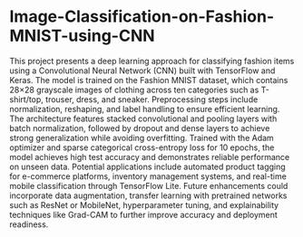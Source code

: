 # Image-Classification-on-Fashion-MNIST-using-CNN
This project presents a deep learning approach for classifying fashion items using a Convolutional Neural Network (CNN) built with TensorFlow and Keras. The model is trained on the Fashion MNIST dataset, which contains 28×28 grayscale images of clothing across ten categories such as T-shirt/top, trouser, dress, and sneaker. Preprocessing steps include normalization, reshaping, and label handling to ensure efficient learning. The architecture features stacked convolutional and pooling layers with batch normalization, followed by dropout and dense layers to achieve strong generalization while avoiding overfitting. Trained with the Adam optimizer and sparse categorical cross-entropy loss for 10 epochs, the model achieves high test accuracy and demonstrates reliable performance on unseen data. Potential applications include automated product tagging for e-commerce platforms, inventory management systems, and real-time mobile classification through TensorFlow Lite. Future enhancements could incorporate data augmentation, transfer learning with pretrained networks such as ResNet or MobileNet, hyperparameter tuning, and explainability techniques like Grad-CAM to further improve accuracy and deployment readiness.
